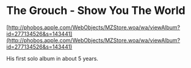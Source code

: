 <!--
id: 30486837
link: http://tumblr.atmos.org/post/30486837/the-grouch-show-you-the-world
slug: the-grouch-show-you-the-world
date: Tue Apr 01 2008 12:03:15 GMT-0700 (PDT)
publish: 2008-04-01
tags: 
title: The Grouch - Show You The World
-->


The Grouch - Show You The World
===============================

[http://phobos.apple.com/WebObjects/MZStore.woa/wa/viewAlbum?id=277134526&s=143441](http://phobos.apple.com/WebObjects/MZStore.woa/wa/viewAlbum?id=277134526&s=143441)

His first solo album in about 5 years.

